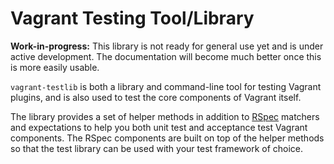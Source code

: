 # Vagrant Testing Tool/Library

**Work-in-progress:** This library is not ready for general use yet and
is under active development. The documentation will become much better once
this is more easily usable.

`vagrant-testlib` is both a library and command-line tool for testing
Vagrant plugins, and is also used to test the core components of Vagrant
itself.

The library provides a set of helper methods in addition to
[RSpec](https://github.com/rspec/rspec) matchers and expectations to help
you both unit test and acceptance test Vagrant components. The RSpec
components are built on top of the helper methods so that the test library
can be used with your test framework of choice.
